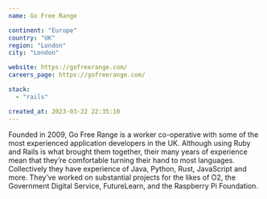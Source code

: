 ```yaml
---
name: Go Free Range

continent: "Europe"
country: "UK"
region: "London"
city: "London"

website: https://gofreerange.com/
careers_page: https://gofreerange.com/

stack:
  - "rails"

created_at: 2023-03-22 22:35:10
---
```


Founded in 2009, Go Free Range is a worker co-operative with some of the most experienced application developers in the UK. Although using Ruby and Rails is what brought them together, their many years of experience mean that they’re comfortable turning their hand to most languages. Collectively they have experience of Java, Python, Rust, JavaScript and more. They’ve worked on substantial projects for the likes of O2, the Government Digital Service, FutureLearn, and the Raspberry Pi Foundation.
